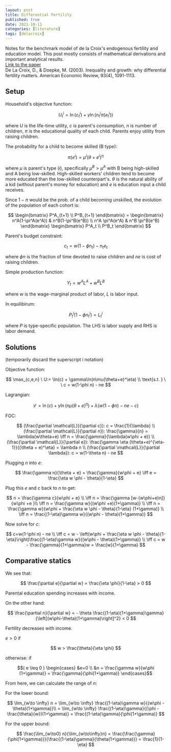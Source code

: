 ```yaml
---
layout: post
title: Differential Fertility
published: true
date: 2021-10-11
categories: [literature]
tags: [delacroix]
---
```


Notes for the benchmark model of de la Croix's endogenous fertility and education model. This post mostly consists of mathematical derivations and important analytical results.  
[Link to the paper](https://www.aeaweb.org/articles?id=10.1257/000282803769206214)  
De La Croix, D., & Doepke, M. (2003). Inequality and growth: why differential fertility matters. American Economic Review, 93(4), 1091-1113.

## Setup

Household's objective function:

$$
U^i_t = \ln(c^i_t) + \gamma \ln(n^i_t \pi(e^i_t))
$$

where $U$ is the life-time utility, $c$ is parent's consumption, $n$ is number of children, $\pi$ is the educational quality of each child. Parents enjoy utility from raising children.

The probability for a child to become skilled (B type):

$$
\pi(e^i) = \mu^i (\theta + e^i)^\eta
$$

where $\mu$ is parent's type $(i)$, specifically $\mu^B > \mu^A$ with B being high-skilled and A being low-skilled. High-skilled workers' children tend to become more educated than the low-skilled counterpart's. $\theta$ is the natural ability of a kid (without parent's money for education) and $e$ is education input a child receives.

Since $1-\pi$ would be the prob. of a child becoming unskilled, the evolution of the population of each cohort is:

$$
 \begin{bmatrix} P^A_{t+1} \\ P^B_{t+1} \end{bmatrix} = \begin{bmatrix} n^A(1-\pi^A(e^A)) & n^B(1-\pi^B(e^B)) \\ n^A \pi^A(e^A) & n^B \pi^B(e^B) \end{bmatrix} \begin{bmatrix} P^A_t \\ P^B_t \end{bmatrix}
$$

Parent's budget constraint:

$$
c_t = w(1-\phi n_t) - n_t e_t
$$

where $\phi n$ is the fraction of time devoted to raise children and $ne$ is cost of raising children.

Simple production function:

$$
Y_t = w^A L^A + w^B L^B
$$

where $w$ is the wage-marginal product of labor, $L$ is labor input.

In equilibirum:

$$
P^i_t(1-\phi n_t^i) = L^i_t
$$

where $P$ is type-specific population. The LHS is labor supply and RHS is labor demand.

## Solutions

(temporarily discard the superscript i notation)

Objective function:

$$
\max_{c,e,n} \ U:= \ln(c) + \gamma\ln(n\mu(\theta+e)^\eta) \\
\text{s.t. } \ \ c = w(1-\phi n) - ne
$$

Lagrangian:

$$
\mathcal{L} = \ln(c) + \gamma \ln(n\mu(\theta+e)^\eta) + \lambda (w(1-\phi n) - ne - c)
$$

FOC:

$$
(\frac{\partial \mathcal{L}}{\partial c}): c = \frac{1}{\lambda} \\
(\frac{\partial \mathcal{L}}{\partial n}): \frac{\gamma}{n} = \lambda(w\theta+e) \iff n = \frac{\gamma}{\lambda(w\phi + e)} \\ (\frac{\partial \mathcal{L}}{\partial e}): \frac{\gamma \eta (\theta+e)^{\eta-1}}{(\theta + e)^\eta} = \lambda n \\ (\frac{\partial \mathcal{L}}{\partial \lambda}): c = w(1-\theta n) - ne
$$

Plugging $n$ into $e$:

$$
\frac{\gamma n}{\theta + e} = \frac{\gamma}{w\phi + e} \iff e = \frac{\eta w \phi - \theta}{1-\eta} $$

Plug this $e$ and $c$ back to $n$ to get:

$$
n = \frac{\gamma c}{w\phi + e} \\ \iff n = \frac{\gamma [w-(w\phi+e)n]}{w\phi +e }\\ \iff n = \frac{\gamma w}{(w\phi +e)(1+\gamma)} \\ \iff n = \frac{\gamma w}{w\phi + \frac{\eta w \phi - \theta}{1-\eta} (1+\gamma)} \\ \iff n = \frac{(1-\eta)\gamma w}{(w\phi - \theta)(1+\gamma)}
$$

Now solve for $c$:

$$
c=w(1-\phi n) - ne \\ \iff c = w - \left(w\phi + \frac{\eta w \phi - \theta}{1-\eta}\right)\frac{(1-\eta)\gamma w}{(w\phi - \theta)(1+\gamma)} \\ \iff c = w - \frac{\gamma}{1+\gamma}w = \frac{w}{1+\gamma}
$$

## Comparative statics

We see that:

$$
\frac{\partial e}{\partial w} = \frac{\eta \phi}{1-\eta} > 0
$$

Parental education spending increases with income.

On the other hand:

$$
\frac{\partial n}{\partial w} = - \theta \frac{(1-\eta)(1+\gamma)\gamma}{\left[(w\phi-\theta)(1+\gamma)\right]^2} < 0
$$

Fertility decreases with income.

$e > 0$ if

$$
w > \frac{\theta}{\eta \phi}
$$

otherwise: if

$$( e \leq 0 ) \begin{cases} &e=0 \\ &n = \frac{\gamma w}{w\phi (1+\gamma)} = \frac{\gamma}{\phi(1+\gamma)} \end{cases}$$

From here, we can calculate the range of $n$:

For the lower bound:

$$
\lim_{w\to \infty} n = \lim_{w\to \infty} \frac{(1-\eta)\gamma w}{(w\phi - \theta)(1+\gamma)}\\ = \lim_{w\to \infty} \frac{(1-\eta)\gamma}{(\phi - \frac{\theta}{w})(1+\gamma)} = \frac{(1-\eta)\gamma}{\phi(1+\gamma)}
$$

For the upper bound:

$$
\frac{\lim_{w\to0} n}{\lim_{w\to\infty}n} = \frac{\frac{\gamma}{\phi(1+\gamma)}}{\frac{(1-\eta)\gamma}{\theta(1+\gamma)}} = \frac{1}{1-\eta}
$$
